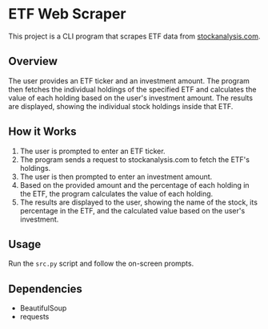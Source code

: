 # ETF Web Scraper

This project is a CLI program that scrapes ETF data from [stockanalysis.com](https://stockanalysis.com/).

## Overview

The user provides an ETF ticker and an investment amount. The program then fetches the individual holdings of the specified ETF and 
calculates the value of each holding based on the user's investment amount. The results are displayed, showing the individual stock holdings inside that ETF.

## How it Works

1. The user is prompted to enter an ETF ticker.
2. The program sends a request to stockanalysis.com to fetch the ETF's holdings.
3. The user is then prompted to enter an investment amount.
4. Based on the provided amount and the percentage of each holding in the ETF, the program calculates the value of each holding.
5. The results are displayed to the user, showing the name of the stock, its percentage in the ETF, and the calculated value based on the user's investment.

## Usage

Run the `src.py` script and follow the on-screen prompts.

## Dependencies

- BeautifulSoup
- requests
